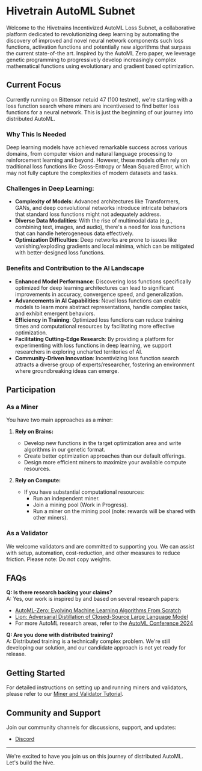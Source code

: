 # Hivetrain AutoML Subnet

Welcome to the Hivetrains Incentivized AutoML Loss Subnet, a collaborative platform dedicated to revolutionizing deep learning by automating the discovery of  improved and novel neural network components such loss functions, activation functions and potentially new algorithms that surpass the current state-of-the art. Inspired by the AutoML Zero paper, we leverage genetic programming to progressively develop increasingly complex mathematical functions using evolutionary and gradient based optimization.

## Current Focus

Currently running on Bittensor netuid 47 (100 testnet), we're starting with a loss function search where miners are incentivesed to find better loss functions for a neural network. This is just the beginning of our journey into distributed AutoML. 
### Why This Is Needed
Deep learning models have achieved remarkable success across various domains, from computer vision and natural language processing to reinforcement learning and beyond. However, these models often rely on traditional loss functions like Cross-Entropy or Mean Squared Error, which may not fully capture the complexities of modern datasets and tasks.

### Challenges in Deep Learning:

* **Complexity of Models**: Advanced architectures like Transformers, GANs, and deep convolutional networks introduce intricate behaviors that standard loss functions might not adequately address.
* **Diverse Data Modalities**: With the rise of multimodal data (e.g., combining text, images, and audio), there's a need for loss functions that can handle heterogeneous data effectively.
* **Optimization Difficulties**: Deep networks are prone to issues like vanishing/exploding gradients and local minima, which can be mitigated with better-designed loss functions.

### Benefits and Contribution to the AI Landscape
* **Enhanced Model Performance**: Discovering loss functions specifically optimized for deep learning architectures can lead to significant improvements in accuracy, convergence speed, and generalization.
* **Advancements in AI Capabilities**: Novel loss functions can enable models to learn more abstract representations, handle complex tasks, and exhibit emergent behaviors. 
* **Efficiency in Training**: Optimized loss functions can reduce training times and computational resources by facilitating more effective optimization.
* **Facilitating Cutting-Edge Research**: By providing a platform for experimenting with loss functions in deep learning, we support researchers in exploring uncharted territories of AI. 
* **Community-Driven Innovation**: Incentivizing loss function search attracts a diverse group of experts/researcher, fostering an environment where groundbreaking ideas can emerge. 


## Participation

### As a Miner

You have two main approaches as a miner:

1. **Rely on Brains:**
   - Develop new functions in the target optimization area and write algorithms in our genetic format.
   - Create better optimization approaches than our default offerings.
   - Design more efficient miners to maximize your available compute resources.

2. **Rely on Compute:**
   - If you have substantial computational resources:
     - Run an independent miner.
     - Join a mining pool (Work in Progress).
     - Run a miner on the mining pool (note: rewards will be shared with other miners).

### As a Validator

We welcome validators and are committed to supporting you. We can assist with setup, automation, cost-reduction, and other measures to reduce friction. Please note: Do not copy weights.

## FAQs

**Q: Is there research backing your claims?**  
A: Yes, our work is inspired by and based on several research papers:
- [AutoML-Zero: Evolving Machine Learning Algorithms From Scratch](https://arxiv.org/abs/2003.03384)
- [Lion: Adversarial Distillation of Closed-Source Large Language Model](https://arxiv.org/abs/2302.06675)
- For more AutoML research areas, refer to the [AutoML Conference 2024](https://2024.automl.cc/)

**Q: Are you done with distributed training?**  
A: Distributed training is a technically complex problem. We're still developing our solution, and our candidate approach is not yet ready for release.

## Getting Started

For detailed instructions on setting up and running miners and validators, please refer to our [Miner and Validator Tutorial](docs/tutorial.md).

## Community and Support

Join our community channels for discussions, support, and updates:
- [Discord](https://discord.com/channels/799672011265015819/1174839377659183174)

---

We're excited to have you join us on this journey of distributed AutoML. Let's build the hive.
